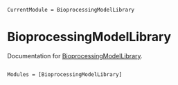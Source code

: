 ```@meta
CurrentModule = BioprocessingModelLibrary
```

# BioprocessingModelLibrary

Documentation for [BioprocessingModelLibrary](https://github.com/dfabianus/BioprocessingModelLibrary.jl).

```@index
```

```@autodocs
Modules = [BioprocessingModelLibrary]
```
